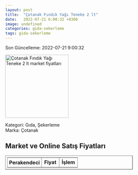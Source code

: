 ```yaml
---
layout: post
title:  "Çotanak Fındık Yağı Teneke 2 lt"
date:   2022-07-21 6:00:32 +0300
image: undefined
categories: gida-sekerleme
tags: gida-sekerleme
---
```


Son Güncelleme: 2022-07-21 9:00:32

<img src="undefined" width="200" alt="Çotanak Fındık Yağı Teneke 2 lt market fiyatları" />

Kategori: Gıda, Şekerleme
<br />
Marka: Çotanak

<h2>Market ve Online Satış Fiyatları</h2>

<table border="1" style="padding: 5px;width:80%;">
  <tr>
    <td style="padding: 5px;"><strong>Perakendeci</strong></td>
    <td><strong>Fiyat</strong></td>
    <td><strong>İşlem</strong></td>
  </tr>
  
</table>
